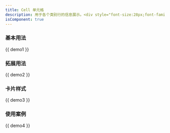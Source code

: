 ```yaml
---
title: Cell 单元格
description: 用于各个类别行的信息展示。<div style="font-size:28px;font-family:DIN-Medium;color:#0052d9;padding:8px 12px;border-radius:10px;background:#d9e1ff;display:inline-block;">^1.0.0</div>
isComponent: true
---
```


### 基本用法

{{ demo1 }}

### 拓展用法

{{ demo2 }}

### 卡片样式

{{ demo3 }}

### 使用案例

{{ demo4 }}
